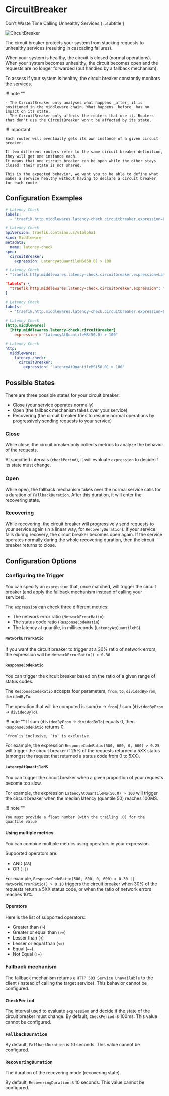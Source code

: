 # CircuitBreaker

Don't Waste Time Calling Unhealthy Services
{: .subtitle }

![CircuitBreaker](../assets/img/middleware/circuitbreaker.png) 

The circuit breaker protects your system from stacking requests to unhealthy services (resulting in cascading failures).

When your system is healthy, the circuit is closed (normal operations). 
When your system becomes unhealthy, the circuit becomes open and the requests are no longer forwarded (but handled by a fallback mechanism).

To assess if your system is healthy, the circuit breaker constantly monitors the services. 

!!! note ""

    - The CircuitBreaker only analyses what happens _after_ it is positioned in the middleware chain. What happens _before_ has no impact on its state.
    - The CircuitBreaker only affects the routers that use it. Routers that don't use the CircuitBreaker won't be affected by its state.

!!! important

    Each router will eventually gets its own instance of a given circuit breaker.
    
    If two different routers refer to the same circuit breaker definition, they will get one instance each.
    It means that one circuit breaker can be open while the other stays closed: their state is not shared.
    
    This is the expected behavior, we want you to be able to define what makes a service healthy without having to declare a circuit breaker for each route.

## Configuration Examples

```yaml tab="Docker"
# Latency Check
labels:
  - "traefik.http.middlewares.latency-check.circuitbreaker.expression=LatencyAtQuantileMS(50.0) > 100"
```

```yaml tab="Kubernetes"
# Latency Check
apiVersion: traefik.containo.us/v1alpha1
kind: Middleware
metadata:
  name: latency-check
spec:
  circuitBreaker:
    expression: LatencyAtQuantileMS(50.0) > 100
```

```yaml tab="Consul Catalog"
# Latency Check
- "traefik.http.middlewares.latency-check.circuitbreaker.expression=LatencyAtQuantileMS(50.0) > 100"
```

```json tab="Marathon"
"labels": {
  "traefik.http.middlewares.latency-check.circuitbreaker.expression": "LatencyAtQuantileMS(50.0) > 100"
}
```

```yaml tab="Rancher"
# Latency Check
labels:
  - "traefik.http.middlewares.latency-check.circuitbreaker.expression=LatencyAtQuantileMS(50.0) > 100"
```

```toml tab="File (TOML)"
# Latency Check
[http.middlewares]
  [http.middlewares.latency-check.circuitBreaker]
    expression = "LatencyAtQuantileMS(50.0) > 100"
```

```yaml tab="File (YAML)"
# Latency Check
http:
  middlewares:
    latency-check:
      circuitBreaker:
        expression: "LatencyAtQuantileMS(50.0) > 100"
```

## Possible States

There are three possible states for your circuit breaker:

- Close (your service operates normally)
- Open (the fallback mechanism takes over your service)
- Recovering (the circuit breaker tries to resume normal operations by progressively sending requests to your service)

### Close

While close, the circuit breaker only collects metrics to analyze the behavior of the requests.

At specified intervals (`checkPeriod`), it will evaluate `expression` to decide if its state must change. 

### Open

While open, the fallback mechanism takes over the normal service calls for a duration of `FallbackDuration`.
After this duration, it will enter the recovering state.

### Recovering

While recovering, the circuit breaker will progressively send requests to your service again (in a linear way, for `RecoveryDuration`).
If your service fails during recovery, the circuit breaker becomes open again.
If the service operates normally during the whole recovering duration, then the circuit breaker returns to close.

## Configuration Options

### Configuring the Trigger

You can specify an `expression` that, once matched, will trigger the circuit breaker (and apply the fallback mechanism instead of calling your services).

The `expression` can check three different metrics:

- The network error ratio (`NetworkErrorRatio`)
- The status code ratio (`ResponseCodeRatio`)
- The latency at quantile, in milliseconds (`LatencyAtQuantileMS`)

#### `NetworkErrorRatio`

If you want the circuit breaker to trigger at a 30% ratio of network errors, the expression will be `NetworkErrorRatio() > 0.30`

#### `ResponseCodeRatio`

You can trigger the circuit breaker based on the ratio of a given range of status codes.

The `ResponseCodeRatio` accepts four parameters, `from`, `to`, `dividedByFrom`, `dividedByTo`.

The operation that will be computed is sum(`to` -> `from`) / sum (`dividedByFrom` -> `dividedByTo`).

!!! note ""
    If sum (`dividedByFrom` -> `dividedByTo`) equals 0, then `ResponseCodeRatio` returns 0.
    
    `from`is inclusive, `to` is exclusive. 

For example, the expression `ResponseCodeRatio(500, 600, 0, 600) > 0.25` will trigger the circuit breaker if 25% of the requests returned a 5XX status (amongst the request that returned a status code from 0 to 5XX). 

#### `LatencyAtQuantileMS`

You can trigger the circuit breaker when a given proportion of your requests become too slow.

For example, the expression `LatencyAtQuantileMS(50.0) > 100` will trigger the circuit breaker when the median latency (quantile 50) reaches 100MS.

!!! note ""

    You must provide a float number (with the trailing .0) for the quantile value
 
#### Using multiple metrics

You can combine multiple metrics using operators in your expression.

Supported operators are:

- AND (`&&`)
- OR (`||`)

For example, `ResponseCodeRatio(500, 600, 0, 600) > 0.30 || NetworkErrorRatio() > 0.10` triggers the circuit breaker when 30% of the requests return a 5XX status code, or when the ratio of network errors reaches 10%. 

#### Operators

Here is the list of supported operators:

- Greater than (`>`)
- Greater or equal than (`>=`)
- Lesser than (`<`)
- Lesser or equal than (`<=`)
- Equal (`==`)
- Not Equal (`!=`)

### Fallback mechanism

The fallback mechanism returns a `HTTP 503 Service Unavailable` to the client (instead of calling the target service).
This behavior cannot be configured. 

### `CheckPeriod`

The interval used to evaluate `expression` and decide if the state of the circuit breaker must change.
By default, `CheckPeriod` is 100ms. This value cannot be configured.

### `FallbackDuration`

By default, `FallbackDuration` is 10 seconds. This value cannot be configured.

### `RecoveringDuration`

The duration of the recovering mode (recovering state). 

By default, `RecoveringDuration` is 10 seconds. This value cannot be configured.  
